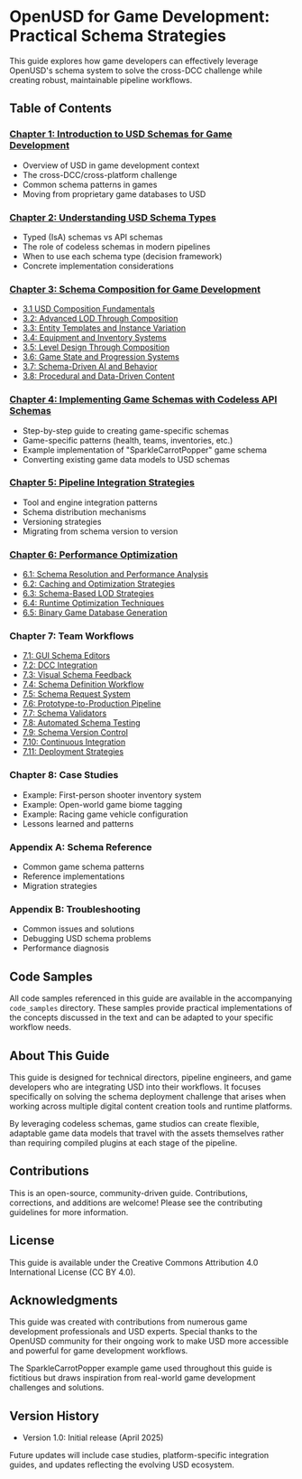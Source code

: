 # OpenUSD for Game Development: Practical Schema Strategies

This guide explores how game developers can effectively leverage OpenUSD's schema system to solve the cross-DCC challenge while creating robust, maintainable pipeline workflows.

## Table of Contents

### [Chapter 1: Introduction to USD Schemas for Game Development](chapter-1.md)
- Overview of USD in game development context
- The cross-DCC/cross-platform challenge
- Common schema patterns in games
- Moving from proprietary game databases to USD

### [Chapter 2: Understanding USD Schema Types](chapter-2.md)
- Typed (IsA) schemas vs API schemas
- The role of codeless schemas in modern pipelines
- When to use each schema type (decision framework)
- Concrete implementation considerations

### [Chapter 3: Schema Composition for Game Development](chapter-3.md)
- [3.1 USD Composition Fundamentals](chapter-3.1.md)
- [3.2: Advanced LOD Through Composition](chapter-3.2.md)
- [3.3: Entity Templates and Instance Variation](chapter-3.3.md)
- [3.4: Equipment and Inventory Systems](chapter-3.4.md)
- [3.5: Level Design Through Composition](chapter-3.5.md)
- [3.6: Game State and Progression Systems](chapter-3.6.md)
- [3.7: Schema-Driven AI and Behavior](chapter-3.7.md)
- [3.8: Procedural and Data-Driven Content](chapter-3.8.md)

### [Chapter 4: Implementing Game Schemas with Codeless API Schemas](chapter-4.md)
- Step-by-step guide to creating game-specific schemas
- Game-specific patterns (health, teams, inventories, etc.)
- Example implementation of "SparkleCarrotPopper" game schema
- Converting existing game data models to USD schemas

### [Chapter 5: Pipeline Integration Strategies](chapter-5.md)
- Tool and engine integration patterns
- Schema distribution mechanisms
- Versioning strategies
- Migrating from schema version to version

### [Chapter 6: Performance Optimization](chapter-6.md)
- [6.1: Schema Resolution and Performance Analysis](chapter-6.1.md)
- [6.2: Caching and Optimization Strategies](chapter-6.2.md)
- [6.3: Schema-Based LOD Strategies](chapter-6.3.md)
- [6.4: Runtime Optimization Techniques](chapter-6.4.md)
- [6.5: Binary Game Database Generation](chapter-6.5.md)

### Chapter 7: Team Workflows
- [7.1: GUI Schema Editors](chapter-7.1.md)
- [7.2: DCC Integration](chapter-7.2.md)
- [7.3: Visual Schema Feedback](chapter-7.3.md)
- [7.4: Schema Definition Workflow](chapter-7.4.md)
- [7.5: Schema Request System](chapter-7.5.md)
- [7.6: Prototype-to-Production Pipeline](chapter-7.6.md)
- [7.7: Schema Validators](chapter-7.7.md)
- [7.8: Automated Schema Testing](chapter-7.8.md)
- [7.9: Schema Version Control](chapter-7.9.md)
- [7.10: Continuous Integration](chapter-7.10.md)
- [7.11: Deployment Strategies](chapter-7.11.md)

### Chapter 8: Case Studies
- Example: First-person shooter inventory system
- Example: Open-world game biome tagging
- Example: Racing game vehicle configuration
- Lessons learned and patterns

### Appendix A: Schema Reference
- Common game schema patterns
- Reference implementations
- Migration strategies

### Appendix B: Troubleshooting
- Common issues and solutions
- Debugging USD schema problems
- Performance diagnosis

## Code Samples

All code samples referenced in this guide are available in the accompanying `code_samples` directory. These samples provide practical implementations of the concepts discussed in the text and can be adapted to your specific workflow needs.

## About This Guide

This guide is designed for technical directors, pipeline engineers, and game developers who are integrating USD into their workflows. It focuses specifically on solving the schema deployment challenge that arises when working across multiple digital content creation tools and runtime platforms.

By leveraging codeless schemas, game studios can create flexible, adaptable game data models that travel with the assets themselves rather than requiring compiled plugins at each stage of the pipeline.

## Contributions

This is an open-source, community-driven guide. Contributions, corrections, and additions are welcome! Please see the contributing guidelines for more information.

## License

This guide is available under the Creative Commons Attribution 4.0 International License (CC BY 4.0).

## Acknowledgments

This guide was created with contributions from numerous game development professionals and USD experts. Special thanks to the OpenUSD community for their ongoing work to make USD more accessible and powerful for game development workflows.

The SparkleCarrotPopper example game used throughout this guide is fictitious but draws inspiration from real-world game development challenges and solutions.

## Version History

- Version 1.0: Initial release (April 2025)

Future updates will include case studies, platform-specific integration guides, and updates reflecting the evolving USD ecosystem.
